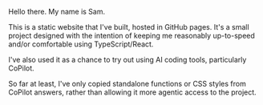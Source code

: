 Hello there. My name is Sam.

This is a static website that I've built, hosted in GitHub pages. 
It's a small project designed with the intention of keeping me reasonably up-to-speed and/or comfortable using TypeScript/React.

I've also used it as a chance to try out using AI coding tools, particularly CoPilot.

So far at least, I've only copied standalone functions or CSS styles from CoPilot answers, rather than allowing it more agentic access to the project.